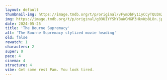 ```yaml
---
layout: default
thumbnail-img: https://image.tmdb.org/t/p/original/vFymDbFy11yCCyTQU3mZHLbT60j.png
img: https://image.tmdb.org/t/p/original/g09UIYfShY8uWGMGP3HkvWp8L8n.jpg
date: 2024-05-25
title: 'The Bourne Supremacy'
alt: 'The Bourne Supremacy stylized movie heading'
old: false
rewatch: 1
characters: 2
super: 0
pace: 4
cinema: 4
structure: 4
vibe: Get some rest Pam. You look tired.
---
```


